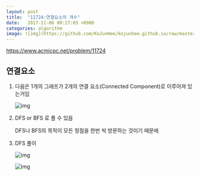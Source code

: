 ```yaml
---
layout: post
title:  "11724:연결요소의 개수"
date:   2017-11-06 00:27:03 +0900
categories: algorithm
image: ![img](https://github.com/KoJunHee/kojunhee.github.io/raw/master/img/10.png)
---
```



<https://www.acmicpc.net/problem/11724>

## 연결요소


1. 다음은 1개의 그래프가 2개의 연결 요소(Connected Component)로 이루어져 있는거임


	![img](https://github.com/KoJunHee/kojunhee.github.io/raw/master/img/10.png)


2. DFS or BFS 로 풀 수 있음 

	DFS나 BFS의 목적이 모든 정점을 한번 씩 방문하는 것이기 때문에 


3. DFS 풀이
	
	![img](https://github.com/KoJunHee/kojunhee.github.io/raw/master/img/11.png)

	![img](https://github.com/KoJunHee/kojunhee.github.io/raw/master/img/12.png)		


	



